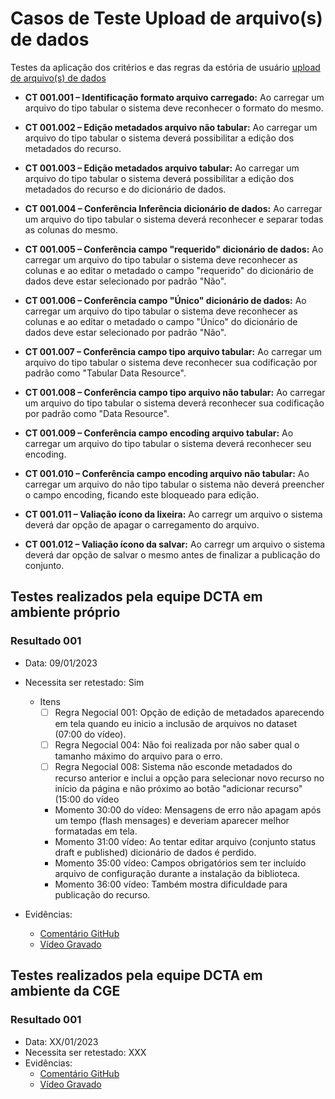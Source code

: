 # Casos de Teste Upload de arquivo(s) de dados 

Testes da aplicação dos critérios e das regras da estória de usuário [upload de arquivo(s) de dados](../../../estorias_de_usuarios/sprint_02/01_upload_de_arquivos_recursos)

- **CT 001.001 – Identificação formato arquivo carregado:** Ao carregar um arquivo do tipo tabular o sistema deve reconhecer o formato do mesmo.

- **CT 001.002 – Edição metadados arquivo não tabular:** Ao carregar um arquivo do tipo tabular o sistema deverá possibilitar a edição dos metadados do recurso.

- **CT 001.003 – Edição metadados arquivo tabular:** Ao carregar um arquivo do tipo tabular o sistema deverá possibilitar a edição dos metadados do recurso e do dicionário de dados.

- **CT 001.004 – Conferência Inferência dicionário de dados:** Ao carregar um arquivo do tipo tabular o sistema deverá reconhecer e separar todas as colunas do mesmo.

- **CT 001.005 – Conferência campo "requerido" dicionário de dados:** Ao carregar um arquivo do tipo tabular o sistema deve reconhecer as colunas e ao editar o metadado o campo "requerido" do dicionário de dados deve estar selecionado por padrão "Não".

- **CT 001.006 – Conferência campo "Único" dicionário de dados:** Ao carregar um arquivo do tipo tabular o sistema deve reconhecer as colunas e ao editar o metadado o campo "Único" do dicionário de dados deve estar selecionado por padrão "Não".

- **CT 001.007 – Conferência campo tipo arquivo tabular:** Ao carregar um arquivo do tipo tabular o sistema deve reconhecer sua codificação por padrão como "Tabular Data Resource".

- **CT 001.008 – Conferência campo tipo arquivo não tabular:** Ao carregar um arquivo do tipo tabular o sistema deverá reconhecer sua codificação por padrão como "Data Resource".

- **CT 001.009 – Conferência campo encoding arquivo tabular:** Ao carregar um arquivo do tipo tabular o sistema deverá reconhecer seu encoding.

- **CT 001.010 – Conferência campo encoding arquivo não tabular:** Ao carregar um arquivo do não tipo tabular o sistema não deverá preencher o campo encoding, ficando este bloqueado para edição.

- **CT 001.011 – Valiação ícono da lixeira:** Ao carregr um arquivo o sistema deverá dar opção de apagar o carregamento do arquivo.

- **CT 001.012 – Valiação ícono da salvar:** Ao carregr um arquivo o sistema deverá dar opção de salvar o mesmo antes de finalizar a publicação do conjunto.

## Testes realizados pela equipe DCTA em ambiente próprio 

### Resultado 001
- Data: 09/01/2023
- Necessita ser retestado: Sim
  - Itens
    - [ ] Regra Negocial 001: Opção de edição de metadados aparecendo em tela quando eu inicio a inclusão de arquivos no dataset (07:00 do vídeo).
    - [ ] Regra Negocial 004: Não foi realizada por não saber qual o tamanho máximo do arquivo para o erro.
    - [ ] Regra Negocial 008: Sistema não esconde metadados do recurso anterior e inclui a opção para selecionar novo recurso no início da página e não próximo ao botão "adicionar recurso" (15:00 do vídeo
    - Momento 30:00 do vídeo: Mensagens de erro não apagam após um tempo (flash mensages) e deveriam aparecer melhor formatadas em tela.
    - Momento 31:00 vídeo: Ao tentar editar arquivo (conjunto status draft e published) dicionário de dados é perdido.
    - Momento 35:00 vídeo: Campos obrigatórios sem ter incluído arquivo de configuração durante a instalação da biblioteca.
    - Momento 36:00 vídeo: Também mostra dificuldade para publicação do recurso.

- Evidências:
  - [Comentário GitHub](https://github.com/transparencia-mg/work-stefanini/issues/93#issuecomment-1376292172)
  - [Vídeo Gravado](https://www.youtube.com/watch?v=xiNy4uF6Y7A)

## Testes realizados pela equipe DCTA em ambiente da CGE 

### Resultado 001
- Data: XX/01/2023
- Necessita ser retestado: XXX
- Evidências:
  - [Comentário GitHub]()
  - [Vídeo Gravado]()